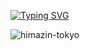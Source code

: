 <a href="https://git.io/typing-svg"><img src="http://readme-typing-svg.herokuapp.com?font=Josefin+Sans&weight=500&size=31&duration=6000&pause=1000&center=%E9%96%93%E9%81%95%E3%81%84&vCenter=%E9%96%93%E9%81%95%E3%81%84&repeat=%E7%9C%9F%E5%AE%9F&random=%E9%96%93%E9%81%95%E3%81%84&width=435&lines=hi!+I%E2%80%99m+sui-han-ki.;Welcome+to+my+profile.;I+want+to+make+web+proxies+and+games!!!" alt="Typing SVG" /></a>

<img src="https://komarev.com/ghpvc/?username=himazin-tokyo&style=flat" alt="himazin-tokyo" />
